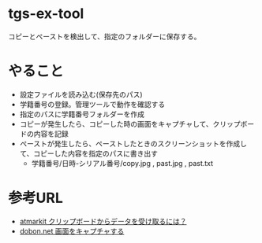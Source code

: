 # tgs-ex-tool
コピーとペーストを検出して、指定のフォルダーに保存する。

# やること
- 設定ファイルを読み込む(保存先のパス)
- 学籍番号の登録。管理ツールで動作を確認する
- 指定のパスに学籍番号フォルダーを作成
- コピーが発生したら、コピーした時の画面をキャプチャして、クリップボードの内容を記録
- ペーストが発生したら、ペーストしたときのスクリーンショットを作成して、コピーした内容を指定のパスに書き出す
  - 学籍番号/日時-シリアル番号/copy.jpg , past.jpg , past.txt

# 参考URL
- [atmarkit クリップボードからデータを受け取るには？](http://www.atmarkit.co.jp/fdotnet/dotnettips/152getclipbrd/getclipbrd.html)
- [dobon.net 画面をキャプチャする](http://dobon.net/vb/dotnet/graphics/screencapture.html)

